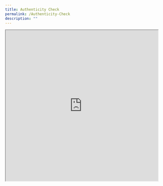 ```yaml
---
title: Authenticity Check
permalink: /Authenticity-Check
description: ""
---
```

<iframe src="https://www.checkfirst.gov.sg/c/f96e01a6-3fca-435c-ba2e-ca280170d31c" style="width:100%;height:500px"></iframe>